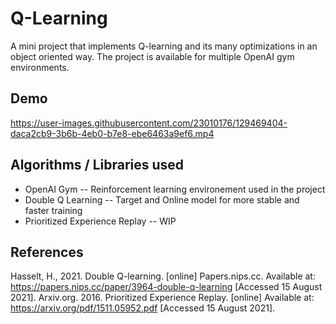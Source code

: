 # Q-Learning

A mini project that implements Q-learning and its many optimizations in an object oriented way. The project is available
for multiple OpenAI gym environments.

## Demo

https://user-images.githubusercontent.com/23010176/129469404-daca2cb9-3b6b-4eb0-b7e8-ebe6463a9ef6.mp4

## Algorithms / Libraries used

- OpenAI Gym -- Reinforcement learning environement used in the project
- Double Q Learning -- Target and Online model for more stable and faster training
- Prioritized Experience Replay -- WIP

## References

Hasselt, H., 2021. Double Q-learning. [online] Papers.nips.cc. Available
at: <https://papers.nips.cc/paper/3964-double-q-learning> [Accessed 15 August 2021]. Arxiv.org. 2016. Prioritized
Experience Replay. [online] Available at: <https://arxiv.org/pdf/1511.05952.pdf> [Accessed 15 August 2021].



